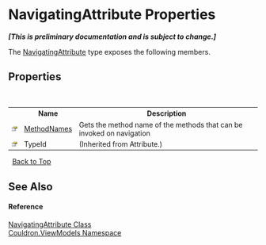 # NavigatingAttribute Properties
 _**\[This is preliminary documentation and is subject to change.\]**_

The <a href="T_Couldron_ViewModels_NavigatingAttribute">NavigatingAttribute</a> type exposes the following members.


## Properties
&nbsp;<table><tr><th></th><th>Name</th><th>Description</th></tr><tr><td>![Public property](media/pubproperty.gif "Public property")</td><td><a href="P_Couldron_ViewModels_NavigatingAttribute_MethodNames">MethodNames</a></td><td>
Gets the method name of the methods that can be invoked on navigation</td></tr><tr><td>![Public property](media/pubproperty.gif "Public property")</td><td>TypeId</td><td> (Inherited from Attribute.)</td></tr></table>&nbsp;
<a href="#navigatingattribute-properties">Back to Top</a>

## See Also


#### Reference
<a href="T_Couldron_ViewModels_NavigatingAttribute">NavigatingAttribute Class</a><br /><a href="N_Couldron_ViewModels">Couldron.ViewModels Namespace</a><br />